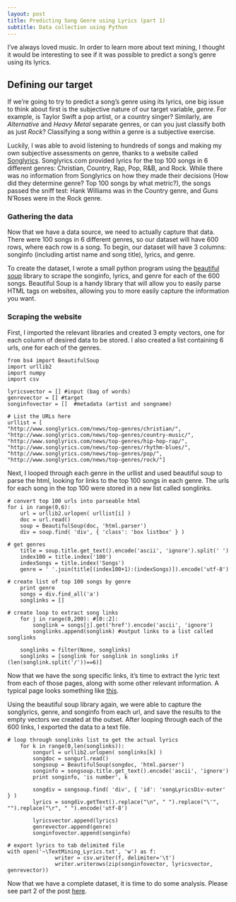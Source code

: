 ```yaml
---
layout: post
title: Predicting Song Genre using Lyrics (part 1)
subtitle: Data collection using Python
---
```


I’ve always loved music. In order to learn more about text mining, I thought it would be interesting to see if it was possible to predict a song’s genre using its lyrics.

## Defining our target
If we’re going to try to predict a song’s genre using its lyrics, one big issue to think about first is the subjective nature of our target variable, _genre_. For example, is Taylor Swift a pop artist, or a country singer? Similarly, are _Alternative_ and _Heavy Metal_ separate genres, or can you just classify both as just _Rock_?  Classifying a song within a genre is a subjective exercise.
 
Luckily, I was able to avoid listening to hundreds of songs and making my own subjective assessments on genre, thanks to a website called [Songlyrics](http://www.songlyrics.com/news/top-genres/country-music). Songlyrics.com provided lyrics for the top 100 songs in 6 different genres: Christian, Country, Rap, Pop, R&B, and Rock. While there was no information from Songlyrics on how they made their decisions (How did they determine genre? Top 100 songs by what metric?), the songs passed the sniff test: Hank Williams was in the Country genre, and Guns N’Roses were in the Rock genre.

### Gathering the data
Now that we have a data source, we need to actually capture that data. There were 100 songs in 6 different genres, so our dataset will have 600 rows, where each row is a song. To begin, our dataset will have 3 columns: songinfo (including artist name and song title), lyrics, and genre.

To create the dataset, I wrote a small python program using the [beautiful soup](https://www.crummy.com/software/BeautifulSoup/bs4/doc/) library to scrape the songinfo, lyrics, and genre for each of the 600 songs. Beautiful Soup is a handy library that will allow you to easily parse HTML tags on websites, allowing you to more easily capture the information you want.

### Scraping the website
First, I imported the relevant libraries and created 3 empty vectors, one for each column of desired data to be stored. I also created a list containing 6 urls, one for each of the genres.

<pre><code class="language-python line-numbers">from bs4 import BeautifulSoup
import urllib2
import numpy
import csv
 
lyricsvector = [] #input (bag of words)
genrevector = [] #target
songinfovector = []  #metadata (artist and songname)

# List the URLs here
urllist = [
"http://www.songlyrics.com/news/top-genres/christian/",
"http://www.songlyrics.com/news/top-genres/country-music/",
"http://www.songlyrics.com/news/top-genres/hip-hop-rap/",
"http://www.songlyrics.com/news/top-genres/rhythm-blues/",
"http://www.songlyrics.com/news/top-genres/pop/",
"http://www.songlyrics.com/news/top-genres/rock/"]
</code></pre>

Next, I looped through each genre in the urllist and used beautiful soup to parse the html, looking for links to the top 100 songs in each genre. The urls for each song in the top 100 were stored in a new list called songlinks. 

<pre><code class="language-python line-numbers"># convert top 100 urls into parseable html
for i in range(0,6):
    url = urllib2.urlopen( urllist[i] )
    doc = url.read()
    soup = BeautifulSoup(doc, 'html.parser')
    div = soup.find( 'div', { 'class': 'box listbox' } )
 
# get genres
    title = soup.title.get_text().encode('ascii', 'ignore').split(' ')
    index100 = title.index('100')
    indexSongs = title.index('Songs')
    genre = ' '.join(title[(index100+1):(indexSongs)]).encode('utf-8')
 
# create list of top 100 songs by genre
    print genre
    songs = div.find_all('a')
    songlinks = []

# create loop to extract song links
    for j in range(0,200): #[0::2]:
        songlink = songs[j].get('href').encode('ascii', 'ignore')
        songlinks.append(songlink) #output links to a list called songlinks

    songlinks = filter(None, songlinks)
    songlinks = [songlink for songlink in songlinks if (len(songlink.split('/'))==6)]
</code></pre>

Now that we have the song specific links, it’s time to extract the lyric text from each of those pages, along with some other relevant information. A typical page looks something like [this](http://www.songlyrics.com/the-beatles/yesterday-lyrics/). 

Using the beautiful soup library again, we were able to capture the songlyrics, genre, and songinfo from each url, and save the results to the empty vectors we created at the outset. After looping through each of the 600 links, I exported the data to a text file. 
 
<pre><code class="language-python line-numbers"># loop through songlinks list to get the actual lyrics
    for k in range(0,len(songlinks)):
        songurl = urllib2.urlopen( songlinks[k] )
        songdoc = songurl.read()
        songsoup = BeautifulSoup(songdoc, 'html.parser')
        songinfo = songsoup.title.get_text().encode('ascii', 'ignore')
        print songinfo, 'is number', k

        songdiv = songsoup.find( 'div', { 'id': 'songLyricsDiv-outer' } )
        lyrics = songdiv.getText().replace("\n", " ").replace("\'", "").replace("\r", " ").encode('utf-8')

        lyricsvector.append(lyrics)
        genrevector.append(genre)
        songinfovector.append(songinfo)
 
# export lyrics to tab delimited file
with open('~\TextMining_Lyrics.txt', 'w') as f:
               writer = csv.writer(f, delimiter='\t')
               writer.writerows(zip(songinfovector, lyricsvector, genrevector))
</code></pre>

Now that we have a complete dataset, it is time to do some analysis. Please see part 2 of the post [here]().

